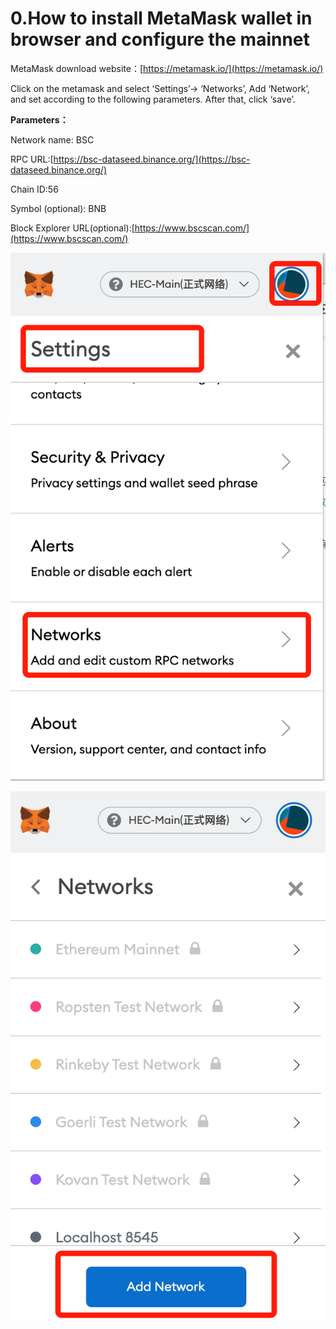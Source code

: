 # 0.How to install MetaMask wallet in browser and configure the mainnet

MetaMask download website：[https://metamask.io/](https://metamask.io/)

Click on the metamask and select ‘Settings’→ ‘Networks’, Add ‘Network’, and set according to the following parameters. After that, click ‘save’.



**Parameters：**

Network name: BSC

RPC URL:[https://bsc-dataseed.binance.org/](https://bsc-dataseed.binance.org/)

Chain ID:56

Symbol \(optional\): BNB

Block Explorer URL\(optional\):[https://www.bscscan.com/](https://www.bscscan.com/)

![](../../.gitbook/assets/image%20%2811%29.png)

![](../../.gitbook/assets/image%20%2812%29.png)

